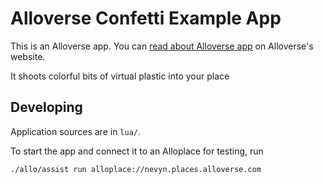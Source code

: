 # Alloverse Confetti Example App

This is an Alloverse app. You can 
[read about Alloverse app](https://alloverse.com/develop-apps/)
on Alloverse's website.

It shoots colorful bits of virtual plastic into your place

## Developing

Application sources are in `lua/`.

To start the app and connect it to an Alloplace for testing, run

```
./allo/assist run alloplace://nevyn.places.alloverse.com
```